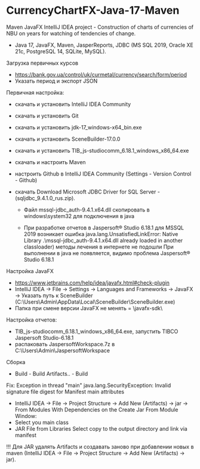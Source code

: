 # CurrencyChartFX-Java-17-Maven

Maven JavaFX IntelliJ IDEA project - Construction of charts of currencies of NBU on years for watching of tendencies of change.
- Java 17, JavaFX, Maven, JasperReports, JDBC (MS SQL 2019, Oracle XE 21c, PostgreSQL 14, SQLite, MySQL).

Загрузка первичных курсов
- https://bank.gov.ua/control/uk/curmetal/currency/search/form/period
- Указать период и экспорт JSON

Первичная настройка:
- скачать и установить IntelliJ IDEA Community
- скачать и установить Git
- скачать и установить jdk-17_windows-x64_bin.exe
- скачать и установить SceneBuilder-17.0.0
- скачать и установить TIB_js-studiocomm_6.18.1_windows_x86_64.exe
- скачать и настроить Maven
- настроить Github в IntelliJ IDEA Community (Settings - Version Control - Github)

- скачать Download Microsoft JDBC Driver for SQL Server - (sqljdbc_9.4.1.0_rus.zip).
  - Файл mssql-jdbc_auth-9.4.1.x64.dll скопировать в windows\system32 для подключения в java

  - При разработке отчетов в Jaspersoft® Studio 6.18.1 для MSSQL 2019 возникает ошибка
    java.lang.UnsatisfiedLinkError: Native Library .\mssql-jdbc_auth-9.4.1.x64.dll already loaded in another classloader) методы лечения в интернете не подошли
    При выполнении в java не появляется, видимо проблема Jaspersoft® Studio 6.18.1

Настройка JavaFX
- https://www.jetbrains.com/help/idea/javafx.html#check-plugin
- IntelliJ IDEA -> File -> Settings -> Languages and Frameworks -> JavaFX -> Указать путь к SceneBuilder (C:\Users\Admin\AppData\Local\SceneBuilder\SceneBuilder.exe)
- Папка при смене версии JavaFX не менять = \javafx-sdk\

Настройка отчетов:
- TIB_js-studiocomm_6.18.1_windows_x86_64.exe, запустить TIBCO Jaspersoft Studio-6.18.1
- распаковать JaspersoftWorkspace.7z в C:\Users\Admin\JaspersoftWorkspace

Сборка
- Build - Build Artifacts.. - Build

Fix:
Exception in thread "main" java.lang.SecurityException: Invalid signature file digest for Manifest main attributes
- IntelliJ IDEA -> File -> Project Structure -> Add New (Artifacts) -> jar -> From Modules With Dependencies on the Create Jar From Module Window:
- Select you main class
- JAR File from Libraries Select copy to the output directory and link via manifest

!!! Для JAR удалять Artifacts и создавать заново при добавлении новых в maven (IntelliJ IDEA -> File -> Project Structure -> Add New (Artifacts) -> jar).